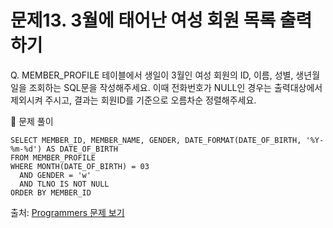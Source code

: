 # 문제13. 3월에 태어난 여성 회원 목록 출력하기

Q. MEMBER_PROFILE 테이블에서 생일이 3월인 여성 회원의 ID, 이름, 성별, 생년월일을 조회하는 SQL문을 작성해주세요. 이때 전화번호가 NULL인 경우는 출력대상에서 제외시켜 주시고, 결과는 회원ID를 기준으로 오름차순 정렬해주세요.

🔑 문제 풀이
```mysql
SELECT MEMBER_ID, MEMBER_NAME, GENDER, DATE_FORMAT(DATE_OF_BIRTH, '%Y-%m-%d') AS DATE_OF_BIRTH
FROM MEMBER_PROFILE
WHERE MONTH(DATE_OF_BIRTH) = 03
  AND GENDER = 'w' 
  AND TLNO IS NOT NULL
ORDER BY MEMBER_ID
```

출처: [Programmers 문제 보기](https://school.programmers.co.kr/learn/courses/30/lessons/131120)
